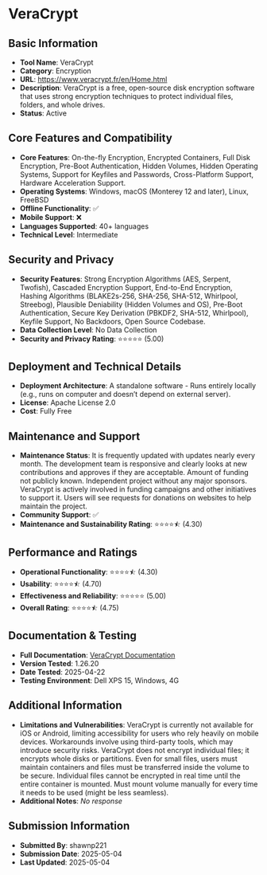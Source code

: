 # VeraCrypt

## Basic Information
- **Tool Name**: VeraCrypt
- **Category**: Encryption
- **URL**: https://www.veracrypt.fr/en/Home.html
- **Description**: VeraCrypt is a free, open-source disk encryption software that uses strong encryption techniques to protect individual files, folders, and whole drives.
- **Status**: Active

## Core Features and Compatibility
- **Core Features**: On-the-fly Encryption, Encrypted Containers, Full Disk Encryption, Pre-Boot Authentication, Hidden Volumes, Hidden Operating Systems, Support for Keyfiles and Passwords, Cross-Platform Support, Hardware Acceleration Support.
- **Operating Systems**: Windows, macOS (Monterey 12 and later), Linux, FreeBSD
- **Offline Functionality**: ✅
- **Mobile Support**: ❌
- **Languages Supported**: 40+ languages
- **Technical Level**: Intermediate

## Security and Privacy
- **Security Features**: Strong Encryption Algorithms (AES, Serpent, Twofish), Cascaded Encryption Support, End-to-End Encryption, Hashing Algorithms (BLAKE2s-256, SHA-256, SHA-512, Whirlpool, Streebog), Plausible Deniability (Hidden Volumes and OS), Pre-Boot Authentication, Secure Key Derivation (PBKDF2, SHA-512, Whirlpool), Keyfile Support, No Backdoors, Open Source Codebase.
- **Data Collection Level**: No Data Collection
- **Security and Privacy Rating**: ⭐⭐⭐⭐⭐ (5.00)

## Deployment and Technical Details
- **Deployment Architecture**: A standalone software - Runs entirely locally (e.g., runs on computer and doesn’t depend on external server).
- **License**: Apache License 2.0
- **Cost**: Fully Free

## Maintenance and Support
- **Maintenance Status**: It is frequently updated with updates nearly every month. The development team is responsive and clearly looks at new contributions and approves if they are acceptable. Amount of funding not publicly known. Independent project without any major sponsors. VeraCrypt is actively involved in funding campaigns and other initiatives to support it. Users will see requests for donations on websites to help maintain the project.
- **Community Support**: ✅
- **Maintenance and Sustainability Rating**: ⭐⭐⭐⭐⯪ (4.30)

## Performance and Ratings
- **Operational Functionality**: ⭐⭐⭐⭐⯪ (4.30)
- **Usability**: ⭐⭐⭐⭐⯪ (4.70)
- **Effectiveness and Reliability**: ⭐⭐⭐⭐⭐ (5.00)
- **Overall Rating**: ⭐⭐⭐⭐⯪ (4.75)

## Documentation & Testing
- **Full Documentation**: [VeraCrypt Documentation](https://github.com/user-attachments/files/20026980/VeraCrypt.Analysis.pdf)
- **Version Tested**: 1.26.20
- **Date Tested**: 2025-04-22
- **Testing Environment**: Dell XPS 15, Windows, 4G

## Additional Information
- **Limitations and Vulnerabilities**: VeraCrypt is currently not available for iOS or Android, limiting accessibility for users who rely heavily on mobile devices. Workarounds involve using third-party tools, which may introduce security risks. VeraCrypt does not encrypt individual files; it encrypts whole disks or partitions. Even for small files, users must maintain containers and files must be transferred inside the volume to be secure. Individual files cannot be encrypted in real time until the entire container is mounted. Must mount volume manually for every time it needs to be used (might be less seamless).
- **Additional Notes**: _No response_

## Submission Information
- **Submitted By**: shawnp221
- **Submission Date**: 2025-05-04
- **Last Updated**: 2025-05-04
